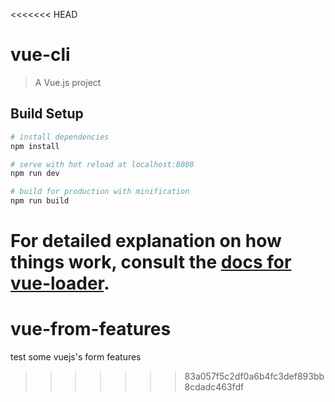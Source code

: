 <<<<<<< HEAD
# vue-cli

> A Vue.js project

## Build Setup

``` bash
# install dependencies
npm install

# serve with hot reload at localhost:8080
npm run dev

# build for production with minification
npm run build
```

For detailed explanation on how things work, consult the [docs for vue-loader](http://vuejs.github.io/vue-loader).
=======
# vue-from-features
test some vuejs's form features
>>>>>>> 83a057f5c2df0a6b4fc3def893bb8cdadc463fdf
